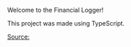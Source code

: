 Welcome to the Financial Logger!

This project was made using TypeScript.

[Source:](https://www.youtube.com/watch?v=2pZmKW9-I_k)